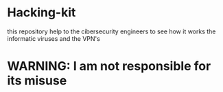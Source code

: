 # Hacking-kit
this repository help to the cibersecurity engineers to see how it works the informatic viruses and the VPN's

# WARNING: I am not responsible for its misuse

